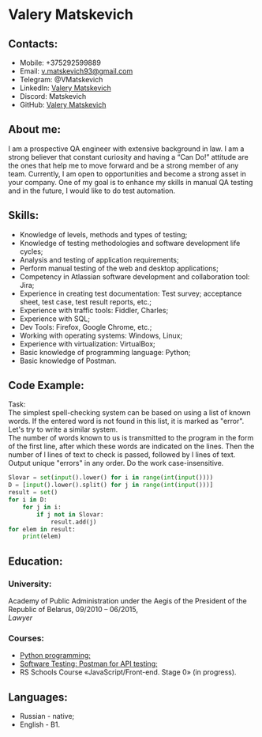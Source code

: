# **Valery Matskevich**

## Contacts:
+ Mobile: +375292599889
+ Email: v.matskevich93@gmail.com
+ Telegram: @VMatskevich
+ LinkedIn: [Valery Matskevich](https://www.linkedin.com/in/vmatskevich/ "Join the friends")
+ Discord: Matskevich
+ GitHub: [Valery Matskevich](https://github.com/ValeryMatskevich/)

## About me: 
I am a prospective QA engineer with extensive background in law. I am a strong believer that constant curiosity and having a “Can Do!” attitude are the ones that help me to move forward and be a strong member of any team. Currently, I am open to opportunities and become a strong asset in your company. One of my goal is to enhance my skills in manual QA testing and in the future, I would like to do test automation.

## Skills:
+ Knowledge of levels, methods and types of testing;
+ Knowledge of testing methodologies and software development life cycles;
+ Analysis and testing of application requirements;
+ Perform manual testing of the web and desktop applications;
+ Competency in Atlassian software development and collaboration tool: Jira;
+ Experience in creating test documentation: Test survey; acceptance sheet, test case, test result reports, etc.;
+ Experience with traffic tools: Fiddler, Charles;
+ Experience with SQL;
+ Dev Tools: Firefox, Google Chrome, etc.;
+ Working with operating systems: Windows, Linux;
+ Experience with virtualization: VirtualBox;
+ Basic knowledge of programming language: Python;
+ Basic knowledge of Postman.

## Code Example:
Task:  
The simplest spell-checking system can be based on using a list of known words. If the entered word is not found in this list, it is marked as "error".  
Let's try to write a similar system.  
The number of words known to us is transmitted to the program in the form of the first line, after which these words are indicated on the lines. Then the number of l lines of text to check is passed, followed by l lines of text.  
Output unique "errors" in any order. Do the work case-insensitive.
```Python
Slovar = set(input().lower() for i in range(int(input())))
D = [input().lower().split() for j in range(int(input()))]
result = set()
for i in D:
    for j in i:
        if j not in Slovar:
            result.add(j)
for elem in result:
    print(elem)
```

## Education:
### University:
Academy of Public Administration under the Aegis of the President of the Republic of Belarus, 09/2010 – 06/2015,  
*Lawyer*  
### Courses:
+ [Python programming;](https://stepik.org/cert/1794440/ "Certificate")
+ [Software Testing: Postman for API testing;](https://stepik.org/cert/1827438/ "Certificate")
+ RS Schools Course «JavaScript/Front-end. Stage 0» (in progress).
  
## Languages:
+ Russian - native;
+ English - B1.